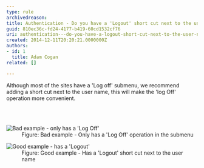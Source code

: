 ```yaml
---
type: rule
archivedreason: 
title: Authentication - Do you have a 'Logout' short cut next to the user name ?
guid: 810ec36c-fd24-4177-b419-60cd1532cf76
uri: authentication---do-you-have-a-logout-short-cut-next-to-the-user-name-
created: 2014-12-11T20:20:21.0000000Z
authors:
- id: 1
  title: Adam Cogan
related: []

---
```



<p>​
                    Although most of the sites have a 'Log o​ff' submenu, we recommend adding a short
                    cut next to the user name, this will make the 'log Off' operation more convenient.</p>
<br><excerpt class='endintro'></excerpt><br>
<dl class="badImage"><dt>
                        <img src="/PublishingImages/logoff-bad.jpg" alt="Bad example - only has a 'Log Off'" /></dt><dd>
                        Figure&#58; Bad example - Only has a 'Log Off' operation in the submenu</dd></dl><dl class="goodImage"><dt>
                        <img src="/PublishingImages/logoff-good.jpg" alt="Good example - has a 'Logout'" />​</dt><dd>
                        Figure&#58; Good example - Has a 'Logout' short cut next to the user name</dd></dl>​​


